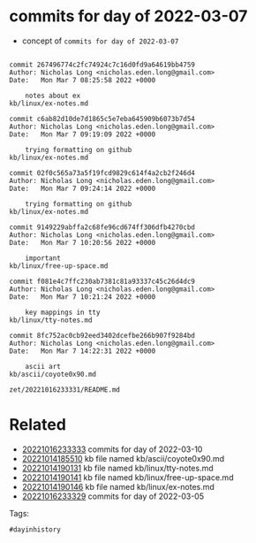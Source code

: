 # commits for day of 2022-03-07

- concept of `commits for day of 2022-03-07`

```

commit 267496774c2fc74924c7c16d0fd9a64619bb4759
Author: Nicholas Long <nicholas.eden.long@gmail.com>
Date:   Mon Mar 7 08:25:58 2022 +0000

    notes about ex
kb/linux/ex-notes.md

commit c6ab82d10de7d1865c5e7eba645909b6073b7d54
Author: Nicholas Long <nicholas.eden.long@gmail.com>
Date:   Mon Mar 7 09:19:09 2022 +0000

    trying formatting on github
kb/linux/ex-notes.md

commit 02f0c565a73a5f19fcd9829c614f4a2cb2f246d4
Author: Nicholas Long <nicholas.eden.long@gmail.com>
Date:   Mon Mar 7 09:24:14 2022 +0000

    trying formatting on github
kb/linux/ex-notes.md

commit 9149229abffa2c68fe96cd674ff306dfb4270cbd
Author: Nicholas Long <nicholas.eden.long@gmail.com>
Date:   Mon Mar 7 10:20:56 2022 +0000

    important
kb/linux/free-up-space.md

commit f081e4c7ffc230ab7381c81a93337c45c26d4dc9
Author: Nicholas Long <nicholas.eden.long@gmail.com>
Date:   Mon Mar 7 10:21:24 2022 +0000

    key mappings in tty
kb/linux/tty-notes.md

commit 8fc752ac0cb92eed3402dcefbe266b907f9284bd
Author: Nicholas Long <nicholas.eden.long@gmail.com>
Date:   Mon Mar 7 14:22:31 2022 +0000

    ascii art
kb/ascii/coyote0x90.md
```

` zet/20221016233331/README.md `

# Related

- [20221016233333](/zet/20221016233333/README.md) commits for day of 2022-03-10
- [20221014185510](/zet/20221014185510/README.md) kb file named kb/ascii/coyote0x90.md
- [20221014190131](/zet/20221014190131/README.md) kb file named kb/linux/tty-notes.md
- [20221014190141](/zet/20221014190141/README.md) kb file named kb/linux/free-up-space.md
- [20221014190146](/zet/20221014190146/README.md) kb file named kb/linux/ex-notes.md
- [20221016233329](/zet/20221016233329/README.md) commits for day of 2022-03-05

Tags:

    #dayinhistory
